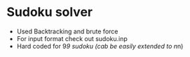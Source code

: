 Sudoku solver
============
* Used Backtracking and brute force 
* For input format check out sudoku.inp
* Hard coded for 9*9 sudoku (cab be easily extended to n*n)
